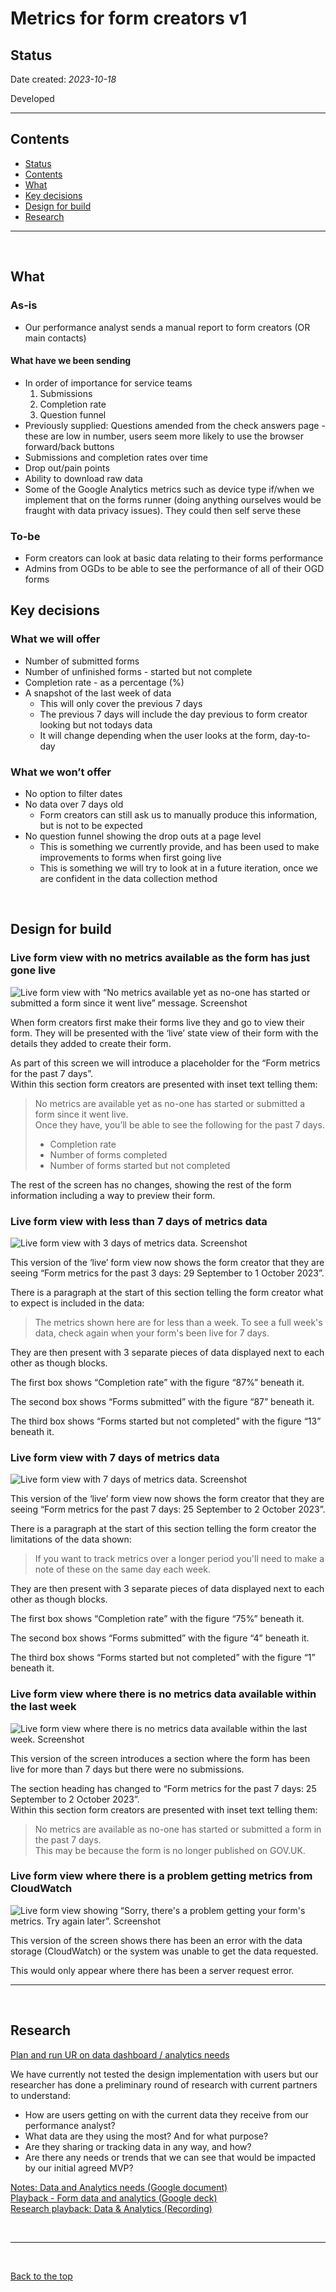 # Metrics for form creators v1

## Status

Date created: *2023-10-18*  

Developed  

___

## Contents

- [Status](#status)
- [Contents](#contents)
- [What](#what)
- [Key decisions](#key-decisions)
- [Design for build](#design-for-build)
- [Research](#research)

___

<br>

## What

### As-is

- Our performance analyst sends a manual report to form creators (OR main contacts)  

#### What have we been sending  

- In order of importance for service teams 
    1. Submissions
    2. Completion rate
    3. Question funnel
- Previously supplied: Questions amended from the check answers page - these are low in number, users seem more likely to use the browser forward/back buttons
- Submissions and completion rates over time
- Drop out/pain points
- Ability to download raw data
- Some of the Google Analytics metrics such as device type if/when we implement that on the forms runner (doing anything ourselves would be fraught with data privacy issues). They could then self serve these  

### To-be  

- Form creators can look at basic data relating to their forms performance  
- Admins from OGDs to be able to see the performance of all of their OGD forms  


## Key decisions

### What we will offer

- Number of submitted forms
- Number of unfinished forms - started but not complete
- Completion rate - as a percentage (%)
- A snapshot of the last week of data
  - This will only cover the previous 7 days
  - The previous 7 days will include the day previous to form creator looking but not todays data
  - It will change depending when the user looks at the form, day-to-day
 
### What we won’t offer

- No option to filter dates
- No data over 7 days old
  - Form creators can still ask us to manually produce this information, but is not to be expected
- No question funnel showing the drop outs at a page level
  - This is something we currently provide, and has been used to make improvements to forms when first going live
  - This is something we will try to look at in a future iteration, once we are confident in the data collection method

<br>

## Design for build

### Live form view with no metrics available as the form has just gone live

![Live form view with “No metrics available yet as no-one has started or submitted a form since it went live” message. Screenshot](https://github.com/alphagov/forms/assets/35372982/5ddfaa3a-3a02-43df-b58a-8c4cf39d6664)  

When form creators first make their forms live they and go to view their form. They will be presented with the ‘live’ state view of their form with the details they added to create their form.   

As part of this screen we will introduce a placeholder for the “Form metrics for the past 7 days”.   
Within this section form creators are presented with inset text telling them:  

> No metrics are available yet as no-one has started or submitted a form since it went live.  
> Once they have, you’ll be able to see the following for the past 7 days.  
>  
> - Completion rate  
> - Number of forms completed  
> - Number of forms started but not completed  

The rest of the screen has no changes, showing the rest of the form information including a way to preview their form.  

### Live form view with less than 7 days of metrics data

![Live form view with 3 days of metrics data. Screenshot](https://github.com/alphagov/forms/assets/35372982/8ea09690-ed56-4777-9c1c-2798659d54c3)  

This version of the ‘live’ form view now shows the form creator that they are seeing “Form metrics for the past 3 days: 29 September to 1 October 2023”.  

There is a paragraph at the start of this section telling the form creator what to expect is included in the data:  
> The metrics shown here are for less than a week. To see a full week's data, check again when your form's been live for 7 days.  

They are then present with 3 separate pieces of data displayed next to each other as though blocks.  

The first box shows “Completion rate” with the figure “87%” beneath it.  

The second box shows “Forms submitted” with the figure “87” beneath it.  

The third box shows “Forms started but not completed” with the figure “13” beneath it.  

### Live form view with 7 days of metrics data

![Live form view with 7 days of metrics data. Screenshot](https://github.com/alphagov/forms/assets/35372982/0444722c-bd22-4fe7-b58a-8696ca5df7e1)

This version of the ‘live’ form view now shows the form creator that they are seeing “Form metrics for the past 7 days: 25 September to 2 October 2023”.  

There is a paragraph at the start of this section telling the form creator the limitations of the data shown:  
> If you want to track metrics over a longer period you'll need to make a note of these on the same day each week. 

They are then present with 3 separate pieces of data displayed next to each other as though blocks.  

The first box shows “Completion rate” with the figure “75%” beneath it.  

The second box shows “Forms submitted” with the figure “4” beneath it. 

The third box shows “Forms started but not completed” with the figure “1” beneath it.  

### Live form view where there is no metrics data available within the last week

![Live form view where there is no metrics data available within the last week. Screenshot](https://github.com/alphagov/forms/assets/35372982/dc87926f-09bc-4f89-8c65-c7d011b8d6d2)

This version of the screen introduces a section where the form has been live for more than 7 days but there were no submissions.  

The section heading has changed to “Form metrics for the past 7 days: 25 September to 2 October 2023”.   
Within this section form creators are presented with inset text telling them:  

> No metrics are available as no-one has started or submitted a form in the past 7 days.  
> This may be because the form is no longer published on GOV.UK.  

### Live form view where there is a problem getting metrics from CloudWatch

![Live form view showing “Sorry, there's a problem getting your form's metrics. Try again later”. Screenshot](https://github.com/alphagov/forms/assets/35372982/1b0ac6f9-e643-4682-b24c-5f4583e48f43)

This version of the screen shows there has been an error with the data storage (CloudWatch) or the system was unable to get the data requested.  

This would only appear where there has been a server request error.  

___

<br>

## Research

[Plan and run UR on data dashboard / analytics needs](https://trello.com/c/dwNKBIev/1054-plan-and-run-ur-on-data-dashboard-analytics-needs)  

We have currently not tested the design implementation with users but our researcher has done a preliminary round of research with current partners to understand: 

- How are users getting on with the current data they receive from our performance analyst?
- What data are they using the most? And for what purpose?
- Are they sharing or tracking data in any way, and how?
- Are there any needs or trends that we can see that would be impacted by our initial agreed MVP?

[Notes: Data and Analytics needs (Google document)](https://docs.google.com/document/d/1Tz417kZuXHz_PFYOxkQk0_EdvoUt4SvvGEwJ5zZefP0/edit?usp=sharing)  
[Playback - Form data and analytics (Google deck)](https://docs.google.com/presentation/d/1sOhNmWa1Cih22l6FZ5FQCdDwPKMb4WS_PzkCSFd2HH4/edit?usp=sharing)  
[Research playback: Data & Analytics (Recording)](https://drive.google.com/file/d/1cKwbV6u9iV3EecFvHIfjsbYcBgHdDC6x/view?usp=sharing)  

<br>

___

<br>

[Back to the top](#metrics-for-form-creators-v1)
